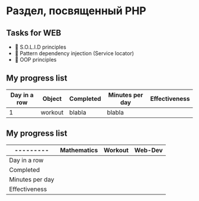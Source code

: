 # Раздел, посвященный PHP

## Tasks for WEB
+ 📌 S.O.L.I.D principles
+ 📌 Pattern dependency injection (Service locator)
+ 📌 OOP principles

## My progress list
| Day in a row | Object | Completed | Minutes per day | Effectiveness |
| ------------ | ------ | --------- | --------------- | ------------- |
| 1 | workout | blabla | blabla |



## My progress list
| --------- | Mathematics | Workout | Web-Dev |
| --------- | ----------- | ------- | ------- |
| Day in a row |
| Completed |
| Minutes per day |
| Effectiveness |
